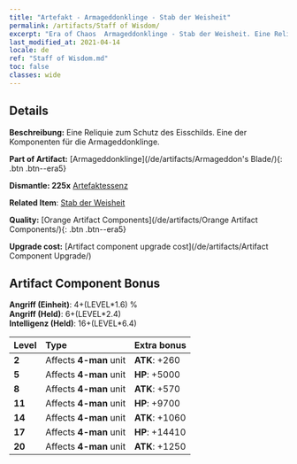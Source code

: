 ```yaml
---
title: "Artefakt - Armageddonklinge - Stab der Weisheit"
permalink: /artifacts/Staff of Wisdom/
excerpt: "Era of Chaos  Armageddonklinge - Stab der Weisheit. Eine Reliquie zum Schutz des Eisschilds. Eine der Komponenten für die Armageddonklinge."
last_modified_at: 2021-04-14
locale: de
ref: "Staff of Wisdom.md"
toc: false
classes: wide
---
```




## Details

 **Beschreibung:** Eine Reliquie zum Schutz des Eisschilds. Eine der Komponenten für die Armageddonklinge.

 **Part of Artifact:** [Armageddonklinge](/de/artifacts/Armageddon's Blade/){: .btn .btn--era5}

 **Dismantle: 225x** [Artefaktessenz](/de/Items/con_905/)

 **Related Item**: [Stab der Weisheit](/de/Items/art_168/)

 **Quality:** [Orange Artifact Components](/de/artifacts/Orange Artifact Components/){: .btn .btn--era5}

 **Upgrade cost:** [Artifact component upgrade cost](/de/artifacts/Artifact Component Upgrade/)

## Artifact Component Bonus

  **Angriff (Einheit)**: 4+(LEVEL\*1.6) %<br/>**Angriff (Held)**: 6+(LEVEL\*2.4)<br/>**Intelligenz (Held)**: 16+(LEVEL\*6.4)

  |  Level  | Type |    Extra bonus  | 
  |:--------|:-----|:----------------| 
  | **2** | Affects **4-man** unit | **ATK**: +260 | 
  | **5** | Affects **4-man** unit | **HP**: +5000 | 
  | **8** | Affects **4-man** unit | **ATK**: +570 | 
  | **11** | Affects **4-man** unit | **HP**: +9700 | 
  | **14** | Affects **4-man** unit | **ATK**: +1060 | 
  | **17** | Affects **4-man** unit | **HP**: +14410 | 
  | **20** | Affects **4-man** unit | **ATK**: +1250 | 

